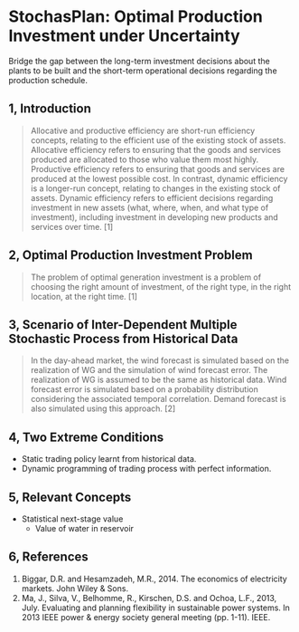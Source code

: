 
# StochasPlan: Optimal Production Investment under Uncertainty

Bridge the gap between the long-term investment decisions about the plants to be built and the short-term operational decisions regarding the production schedule.

## 1, Introduction

> Allocative and productive efficiency are short-run efficiency concepts, relating to the efficient use of the existing stock of assets. Allocative efficiency refers to ensuring that the goods and services produced are allocated to those who value them most highly. Productive efficiency refers to ensuring that goods and services are produced at the lowest possible cost. In contrast, dynamic efficiency is a longer-run concept, relating to changes in the existing stock of assets. Dynamic efficiency refers to efficient decisions regarding investment in new assets (what, where, when, and what type of investment), including investment in developing new products and services over time. [1]

## 2, Optimal Production Investment Problem

> The problem of optimal generation investment is a problem of choosing the right amount of investment, of the right type, in the right location, at the right time. [1]

## 3, Scenario of Inter-Dependent Multiple Stochastic Process from Historical Data

> In the day-ahead market, the wind forecast is simulated based on the realization of WG and the simulation of wind forecast error. The realization of WG is assumed to be the same as historical data. Wind forecast error is simulated based on a probability distribution considering the associated temporal correlation. Demand forecast is also simulated using this approach. [2]

## 4, Two Extreme Conditions

- Static trading policy learnt from historical data.
- Dynamic programming of trading process with perfect information.

## 5, Relevant Concepts

* Statistical next-stage value
	- Value of water in reservoir

## 6, References

1. Biggar, D.R. and Hesamzadeh, M.R., 2014. The economics of electricity markets. John Wiley & Sons.
2. Ma, J., Silva, V., Belhomme, R., Kirschen, D.S. and Ochoa, L.F., 2013, July. Evaluating and planning flexibility in sustainable power systems. In 2013 IEEE power & energy society general meeting (pp. 1-11). IEEE.
